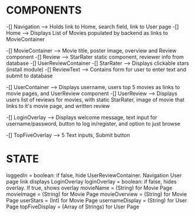 # COMPONENTS

-[] Navigation      -->   Holds link to Home, search field, link to User page
-[] Home            -->   Displays List of Movies populated by backend as links to MovieContainer

-[] MovieContainer  -->   Movie title, poster image, overview and Review component
-[] Review          -->   StarRater static component, reviewer info from database
-[] UserReviewContainer
-[] StarRater       -->   Displays clickable stars (install module)
-[] ReviewText      -->   Contains form for user to enter text and submit to database

-[] UserContainer   -->   Displays username, users top 5 movies as links to movie pages, and UserReview component
-[] UserReview      -->   Displays users list of reviews for movies, with static StarRater, image of movie that links to it's movie page, and written review

-[] LoginOverlay    -->   Displays welcome message, text input for username/password, button to log in/register, and option to just browse

-[] TopFiveOverlay  -->   5 Text inputs, Submit button


# STATE

loggedIn        = boolean: if false, hide UserReviewContainer. Navigation User page link displays LoginOverlay
loginOverlay    = boolean: if false, hides overlay. If true, shows overlay
movieName       = (String) for Movie Page
movieImage      = (String) for Movie Page
movieOverview   = (String) for Movie Page
userStars       = (Int) for Movie Page
usernameDisplay = (String) for User Page
topFiveDisplay  = (Array of Strings) for User Page
